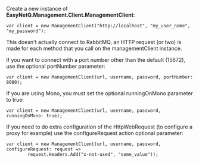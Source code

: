Create a new instance of **EasyNetQ.Management.Client.ManagementClient**:

    var client = new ManagementClient("http://localhost", "my_user_name", "my_password");

This doesn't actually connect to RabbitMQ, an HTTP request (or two) is made for each method that you call on the managementClient instance.

If you want to connect with a port number other than the default (15672), use the optional portNumber parameter:

    var client = new ManagementClient(url, username, password, portNumber: 8080);

If you are using Mono, you must set the optional runningOnMono parameter to true:

    var client = new ManagementClient(url, username, password, runningOnMono: true);

If you need to do extra configuration of the HttpWebRequest (to configure a proxy for example) use the configureRequest action optional parameter:

    var client = new ManagementClient(url, username, password, configureRequest: request => 
            request.Headers.Add("x-not-used", "some_value"));